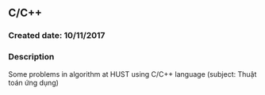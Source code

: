 ## C/C++
### Created date: 10/11/2017
### Description
Some problems in algorithm at HUST using C/C++ language (subject: Thuật toán ứng dụng)
